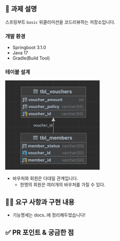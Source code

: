 ## 📌 과제 설명
스프링부트 `basic` 위클리미션을 코드리뷰하는 저장소입니다.

### 개발 환경
- Springboot 3.1.0
- Java 17
- Gradle(Build Tool)

### 테이블 설계
![img_1.png](img_1.png)
- 바우처와 회원은 다대일 관계입니다. 
  - 한명의 회원은 여러개의 바우처를 가질 수 있다.

## 👩‍💻 요구 사항과 구현 내용

- 기능명세는 docs..에 정리해두었습니다!

## ✅ PR 포인트 & 궁금한 점
